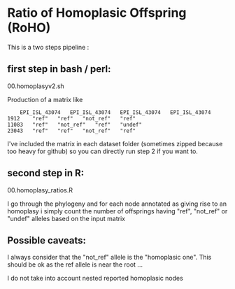 # Ratio of Homoplasic Offspring (RoHO)

This is a two steps pipeline :

## first step in bash / perl:
00.homoplasyv2.sh

Production of a matrix like

		EPI_ISL_43074	EPI_ISL_43074	EPI_ISL_43074	EPI_ISL_43074
	1912	"ref"	"ref"	"not_ref"	"ref"
	11083	"ref"	"not_ref"	"ref"	"undef"
	23043	"ref"	"ref"	"not_ref"	"ref"

I've included the matrix in each dataset folder (sometimes zipped because too heavy for github) so you can directly run step 2 if you want to.

## second step in R:
00.homoplasy_ratios.R

I go through the phylogeny and for each node annotated as giving rise to an homoplasy i simply count the number of offsprings having "ref", "not_ref" or "undef" alleles based on the input matrix

## Possible caveats:

I always consider that the "not_ref" allele is the "homoplasic one". This should be ok as the ref allele is near the root ...

I do not take into account nested reported homoplasic nodes

